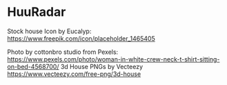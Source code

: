 # HuuRadar
Stock house Icon by Eucalyp: https://www.freepik.com/icon/placeholder_1465405

Photo by cottonbro studio from Pexels: https://www.pexels.com/photo/woman-in-white-crew-neck-t-shirt-sitting-on-bed-4568700/
3d House PNGs by Vecteezy https://www.vecteezy.com/free-png/3d-house
